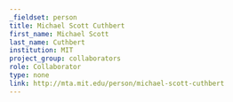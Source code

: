 ```yaml
---
_fieldset: person
title: Michael Scott Cuthbert
first_name: Michael Scott
last_name: Cuthbert
institution: MIT
project_group: collaborators
role: Collaborator
type: none
link: http://mta.mit.edu/person/michael-scott-cuthbert
---
```

